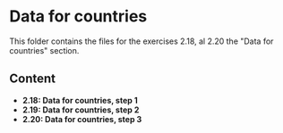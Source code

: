 # Data for countries

This folder contains the files for the exercises 2.18, al 2.20 the "Data for countries" section.

## Content
- **2.18: Data for countries, step 1**
- **2.19: Data for countries, step 2**
- **2.20: Data for countries, step 3**

